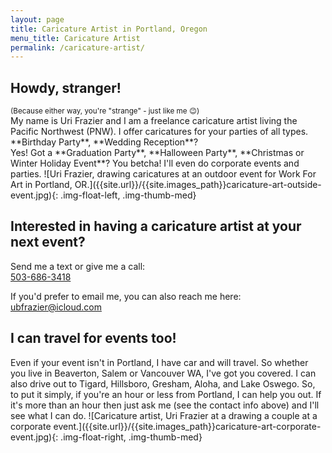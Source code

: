 ```yaml
---
layout: page
title: Caricature Artist in Portland, Oregon
menu_title: Caricature Artist
permalink: /caricature-artist/
---
```


<h2 class='no-bottom-margin'>Howdy, stranger!</h2><small>(Because either way, you're "strange" - just like me 😉)</small>

<div class='flex-container'>
    <span markdown=1>
        My name is Uri Frazier and I am a freelance caricature artist living the Pacific Northwest (PNW).
        I offer caricatures for your parties of all types. **Birthday Party**, **Wedding Reception**?<br>Yes! Got a **Graduation Party**, **Halloween Party**, **Christmas or Winter Holiday Event**? You betcha! I'll even do corporate events and parties.
    </span>
    <span markdown=1 class='image-mobile-swap-order'>
        ![Uri Frazier, drawing caricatures at an outdoor event for Work For Art in Portland, OR.]({{site.url}}/{{site.images_path}}caricature-art-outside-event.jpg){: .img-float-left, .img-thumb-med}
    </span>    
</div>

## Interested in having a caricature artist at your next event?
Send me a text or give me a call:<br>
[503-686-3418](tel:+15036863418)

If you'd prefer to email me, you can also reach me here:<br>
[ubfrazier@icloud.com](mailto:ubfrazier@icloud.com)

## I can travel for events too!
<div class='flex-container'>
    <span markdown=1>
        Even if your event isn't in Portland, I have car and will travel. So whether you live in Beaverton, Salem or Vancouver WA, I've got you covered. I can also drive out to Tigard, Hillsboro, Gresham, Aloha, and Lake Oswego. So, to put it simply, if you're an hour or less from Portland, I can help you out. If it's more than an hour then just ask me (see the contact info above) and I'll see what I can do.
    </span>
    <span markdown=1 class='image-mobile-swap-order'>
        ![Caricature artist, Uri Frazier at a drawing a couple at a corporate event.]({{site.url}}/{{site.images_path}}caricature-art-corporate-event.jpg){: .img-float-right, .img-thumb-med}
    </span>    
</div>



